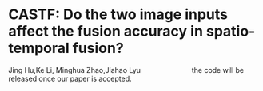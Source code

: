 # CASTF: Do the two image inputs affect the fusion accuracy in spatio-temporal fusion?       
Jing Hu,Ke Li, Minghua Zhao,Jiahao Lyu                          
 the code will be released once our paper is accepted.    
      
